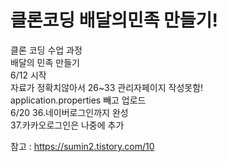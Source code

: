 # 클론코딩 배달의민족 만들기!

클론 코딩 수업 과정<br>
배달의 민족 만들기<br>
6/12 시작
<br>
자료가 정확치않아서 26~33 관리자페이지 작성못함!
<br>
application.properties 빼고 업로드<br>
6/20 36.네이버로그인까지 완성<br>
37.카카오로그인은 나중에 추가<br>


참고 : https://sumin2.tistory.com/10
